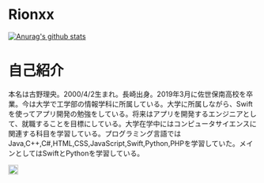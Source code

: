 # Rionxx
[![Anurag's github stats](https://github-readme-stats.vercel.app/api?username=Rionxx)](https://github.com/Rion/github-readme-stats)
<br>

# 自己紹介
本名は古野理央。2000/4/2生まれ。長崎出身。2019年3月に佐世保南高校を卒業。今は大学で工学部の情報学科に所属している。大学に所属しながら、Swiftを使ってアプリ開発の勉強をしている。将来はアプリを開発するエンジニアとして、就職することを目標にしている。大学在学中にはコンピュータサイエンスに関連する科目を学習している。プログラミング言語ではJava,C++,C#,HTML,CSS,JavaScript,Swift,Python,PHPを学習していた。メインとしてはSwiftとPythonを学習している。


<a href="http://twitter.com/rion0489xx">
    <img height="20" src="https://img.shields.io/twitter/follow/rion0489xx?label=Twitter&logo=twitter&style=flat" />
  </a>
